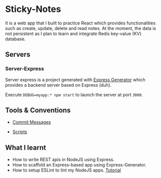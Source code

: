 # Sticky-Notes

It is a web app that I built to practice React which provides functionalities such as create, update, delete and read notes. At the moment, the data is not persistent as I plan to learn and integrate Redis key-value (KV) database.

## Servers

### Server-Express

Server express is a project generated with [Express Generator](https://expressjs.com/en/starter/generator.html) which provides a backend server based on Express (duh).

Execute `DEBUG=myapp:* npm start` to launch the server at port `3000`.

## Tools & Conventions

- [Commit Messages](https://gist.github.com/brianclements/841ea7bffdb01346392c)

- [Scripts](https://docs.npmjs.com/misc/scripts)

## What I learnt

- How to write REST apis in NodeJS using Express.
- How to scaffold an Express-based app using Express-Generator.
- How to setup ESLint to lint my NodeJS apps. [Tutorial](https://medium.com/the-node-js-collection/why-and-how-to-use-eslint-in-your-project-742d0bc61ed7)
